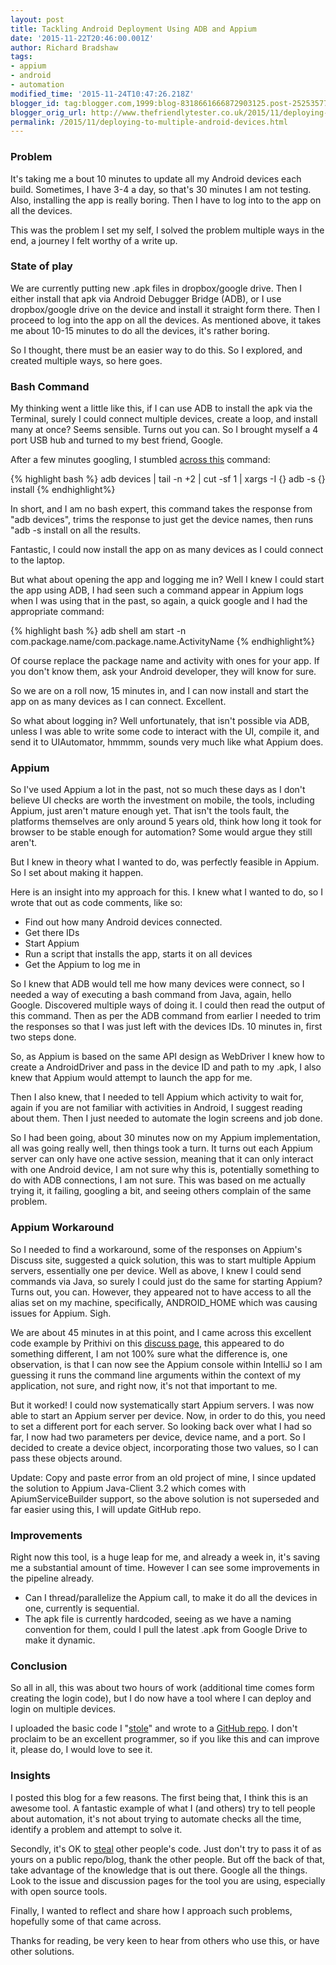 ```yaml
---
layout: post
title: Tackling Android Deployment Using ADB and Appium
date: '2015-11-22T20:46:00.001Z'
author: Richard Bradshaw
tags:
- appium
- android
- automation
modified_time: '2015-11-24T10:47:26.218Z'
blogger_id: tag:blogger.com,1999:blog-8318661666872903125.post-2525357763671950928
blogger_orig_url: http://www.thefriendlytester.co.uk/2015/11/deploying-to-multiple-android-devices.html
permalink: /2015/11/deploying-to-multiple-android-devices.html
---
```


### Problem

It's taking me a bout 10 minutes to update all my Android devices each build. Sometimes, I have 3-4 a day, so that's 30 minutes I am not testing. Also, installing the app is really boring. Then I have to log into to the app on all the devices.  

This was the problem I set my self, I solved the problem multiple ways in the end, a journey I felt worthy of a write up.  

### State of play

We are currently putting new .apk files in dropbox/google drive. Then I either install that apk via Android Debugger Bridge (ADB), or I use dropbox/google drive on the device and install it straight form there. Then I proceed to log into the app on all the devices. As mentioned above, it takes me about 10-15 minutes to do all the devices, it's rather boring.  

So I thought, there must be an easier way to do this. So I explored, and created multiple ways, so here goes.  

### Bash Command

My thinking went a little like this, if I can use ADB to install the apk via the Terminal, surely I could connect multiple devices, create a loop, and install many at once? Seems sensible. Turns out you can. So I brought myself a 4 port USB hub and turned to my best friend, Google.  

After a few minutes googling, I stumbled [across this](http://stackoverflow.com/questions/8610733/how-can-i-adb-install-an-apk-to-multiple-connected-devices) command:

{% highlight bash %}
adb devices | tail -n +2 | cut -sf 1 | xargs -I {} adb -s {} install <Path to apk>
{% endhighlight%}

In short, and I am no bash expert, this command takes the response from "adb devices", trims the response to just get the device names, then runs "adb -s install <Path to apk> on all the results.  

Fantastic, I could now install the app on as many devices as I could connect to the laptop. 

But what about opening the app and logging me in? Well I knew I could start the app using ADB, I had seen such a command appear in Appium logs when I was using that in the past, so again, a quick google and I had the appropriate command:

{% highlight bash %}
adb shell am start -n com.package.name/com.package.name.ActivityName
{% endhighlight%}

Of course replace the package name and activity with ones for your app. If you don't know them, ask your Android developer, they will know for sure. 

So we are on a roll now, 15 minutes in, and I can now install and start the app on as many devices as I can connect. Excellent. 

So what about logging in? Well unfortunately, that isn't possible via ADB, unless I was able to write some code to interact with the UI, compile it, and send it to UIAutomator, hmmmm, sounds very much like what Appium does.  

### Appium

So I've used Appium a lot in the past, not so much these days as I don't believe UI checks are worth the investment on mobile, the tools, including Appium, just aren't mature enough yet. That isn't the tools fault, the platforms themselves are only around 5 years old, think how long it took for browser to be stable enough for automation? Some would argue they still aren't.

But I knew in theory what I wanted to do, was perfectly feasible in Appium. So I set about making it happen. 

Here is an insight into my approach for this. I knew what I wanted to do, so I wrote that out as code comments, like so:

*   Find out how many Android devices connected.
*   Get there IDs
*   Start Appium
*   Run a script that installs the app, starts it on all devices
*   Get the Appium to log me in

So I knew that ADB would tell me how many devices were connect, so I needed a way of executing a bash command from Java, again, hello Google. Discovered multiple ways of doing it. I could then read the output of this command. Then as per the ADB command from earlier I needed to trim the responses so that I was just left with the devices IDs. 10 minutes in, first two steps done.
  
So, as Appium is based on the same API design as WebDriver I knew how to create a AndroidDriver and pass in the device ID and path to my .apk, I also knew that Appium would attempt to launch the app for me.  

Then I also knew, that I needed to tell Appium which activity to wait for, again if you are not familiar with activities in Android, I suggest reading about them. Then I just needed to automate the login screens and job done.  

So I had been going, about 30 minutes now on my Appium implementation, all was going really well, then things took a turn. It turns out each Appium server can only have one active session, meaning that it can only interact with one Android device, I am not sure why this is, potentially something to do with ADB connections, I am not sure. This was based on me actually trying it, it failing, googling a bit, and seeing others complain of the same problem.  

### Appium Workaround

So I needed to find a workaround, some of the responses on Appium's Discuss site, suggested a quick solution, this was to start multiple Appium servers, essentially one per device. Well as above, I knew I could send commands via Java, so surely I could just do the same for starting Appium? Turns out, you can. However, they appeared not to have access to all the alias set on my machine, specifically, ANDROID_HOME which was causing issues for Appium. Sigh.

We are about 45 minutes in at this point, and I came across this excellent code example by Prithivi on this [discuss page](https://discuss.appium.io/t/launching-and-stopping-appium-server-programmtically/700/17), this appeared to do something different, I am not 100% sure what the difference is, one observation, is that I can now see the Appium console within IntelliJ so I am guessing it runs the command line arguments within the context of my application, not sure, and right now, it's not that important to me. 

But it worked! I could now systematically start Appium servers. I was now able to start an Appium server per device. Now, in order to do this, you need to set a different port for each server. So looking back over what I had so far, I now had two parameters per device, device name, and a port. So I decided to create a device object, incorporating those two values, so I can pass these objects around.  

Update: Copy and paste error from an old project of mine, I since updated the solution to Appium Java-Client 3.2 which comes with ApiumServiceBuilder support, so the above solution is not superseded and far easier using this, I will update GitHub repo. 

### Improvements

Right now this tool, is a huge leap for me, and already a week in, it's saving me a substantial amount of time. However I can see some improvements in the pipeline already.

*   Can I thread/parallelize the Appium call, to make it do all the devices in one, currently is sequential.
*   The apk file is currently hardcoded, seeing as we have a naming convention for them, could I pull the latest .apk from Google Drive to make it dynamic. 

### Conclusion

So all in all, this was about two hours of work (additional time comes form creating the login code), but I do now have a tool where I can deploy and login on multiple devices. 

I uploaded the basic code I "[stole](http://csstwp.com/)" and wrote to a [GitHub repo](https://github.com/FriendlyTester/AppiumAndroidDeployment). I don't proclaim to be an excellent programmer, so if you like this and can improve it, please do, I would love to see it. 

### Insights

I posted this blog for a few reasons. The first being that, I think this is an awesome tool. A fantastic example of what I (and others) try to tell people about automation, it's not about trying to automate checks all the time, identify a problem and attempt to solve it.  

Secondly, it's OK to [steal](http://csstwp.com/) other people's code. Just don't try to pass it of as yours on a public repo/blog, thank the other people. But off the back of that, take advantage of the knowledge that is out there. Google all the things. Look to the issue and discussion pages for the tool you are using, especially with open source tools. 

Finally, I wanted to reflect and share how I approach such problems, hopefully some of that came across.  

Thanks for reading, be very keen to hear from others who use this, or have other solutions. 